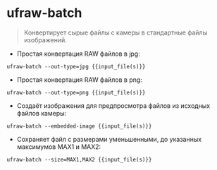 # ufraw-batch

> Конвертирует сырые файлы с камеры в стандартные файлы изображений.

- Простая конвертация RAW файлов в jpg:

`ufraw-batch --out-type=jpg {{input_file(s)}}`

- Простая конвертация RAW файлов в png:

`ufraw-batch --out-type=png {{input_file(s)}}`

- Создаёт изображения для предпросмотра файлов из исходных файлов камеры:

`ufraw-batch --embedded-image {{input_file(s)}}`

- Сохраняет файл с размерами уменьшенными, до указанных максимумов MAX1 и MAX2:

`ufraw-batch --size=MAX1,MAX2 {{input_file(s)}}`
